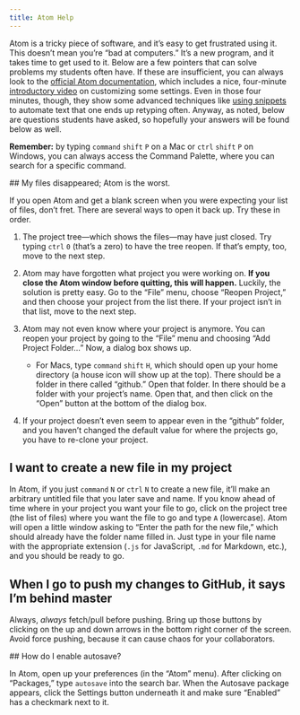 ```yaml
---
title: Atom Help
---
```


Atom is a tricky piece of software, and it’s easy to get frustrated using it.
This doesn’t mean you’re “bad at computers.” It’s a new program, and it takes
time to get used to it. Below are a few pointers that can solve problems my students often
have. If these are insufficient, you can always look to the [official Atom
documentation](https://atom.io/docs), which includes a nice, four-minute
[introductory video](https://www.youtube.com/watch?v=U5POoGSrtGg) on
customizing some settings. Even in those four minutes, though, they show some
advanced techniques like [using
snippets](http://flight-manual.atom.io/using-atom/sections/snippets/) to
automate text that one ends up retyping often. Anyway, as noted, below are
questions students have asked, so hopefully your answers will be found below
as well.

**Remember:** by typing `command` `shift` `P` on a Mac or `ctrl` `shift` `P`
on Windows, you can always access the Command Palette, where you can search
for a specific command.

<section id="missing-project">
## My files disappeared; Atom is the worst.

If you open Atom and get a blank screen when you were expecting your list of
files, don’t fret. There are several ways to open it back up. Try these in
order.

1. The project tree—which shows the files—may have just closed. Try
   typing `ctrl` `0` (that’s a
   zero) to have the tree reopen. If that’s empty, too, move to the next step.

1. Atom may have forgotten what project you were working on. **If you close
   the Atom window before quitting, this will happen.** Luckily, the solution
   is pretty easy. Go to the “File” menu, choose “Reopen Project,” and then
   choose your project from the list there. If your project isn’t in that
   list, move to the next step.

1. Atom may not even know where your project is anymore. You can reopen your
   project by going to the “File” menu and choosing “Add Project Folder…” Now,
   a dialog box shows up.
      
      * For Macs, type `command` `shift` `H`, which should open up your home
        directory (a house icon will show up at the top). There should be a
        folder in there called “github.” Open that folder. In there should be
        a folder with your project’s name. Open that, and then click on the
        “Open” button at the bottom of the dialog box.

1. If your project doesn’t even seem to appear even in the “github” folder,
   and you haven’t changed the default value for where the projects go, you
   have to re-clone your project.

</section>

<section id="new-file">

## I want to create a new file in my project

In Atom, if you just `command` `N` or `ctrl` `N` to create a new file, it’ll
make an arbitrary untitled file that you later save and name. If you know
ahead of time where in your project you want your file to go, click on the
project tree (the list of files) where you want the file to go and type `A`
(lowercase). Atom will open a little window asking to “Enter the path for the
new file,” which should already have the folder name filled in. Just type in
your file name with the appropriate extension (`.js` for JavaScript, `.md` for
Markdown, etc.), and you should be ready to go.

</section>

<section id="git-push-failed">

## When I go to push my changes to GitHub, it says I’m behind master

Always, *always* fetch/pull before pushing. Bring up those buttons by clicking
on the up and down arrows in the bottom right corner of the screen. Avoid
force pushing, because it can cause chaos for your collaborators.

</section>

<section id="autosave">
## How do I enable autosave?

In Atom, open up your preferences (in the “Atom” menu). After clicking on
“Packages,” type `autosave` into the search bar. When the Autosave package
appears, click the Settings button underneath it and make sure “Enabled” has a
checkmark next to it.

</section>

